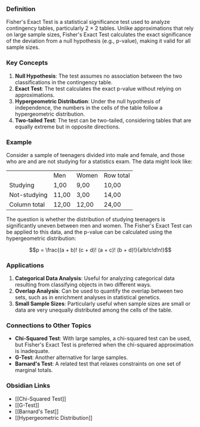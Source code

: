 ### Definition

Fisher's Exact Test is a statistical significance test used to analyze contingency tables, particularly 2 × 2 tables. Unlike approximations that rely on large sample sizes, Fisher's Exact Test calculates the exact significance of the deviation from a null hypothesis (e.g., p-value), making it valid for all sample sizes.

### Key Concepts

1. **Null Hypothesis**: The test assumes no association between the two classifications in the contingency table.
2. **Exact Test**: The test calculates the exact p-value without relying on approximations.
3. **Hypergeometric Distribution**: Under the null hypothesis of independence, the numbers in the cells of the table follow a hypergeometric distribution.
4. **Two-tailed Test**: The test can be two-tailed, considering tables that are equally extreme but in opposite directions.

### Example

Consider a sample of teenagers divided into male and female, and those who are and are not studying for a statistics exam. The data might look like:

|   |   |   |   |
|---|---|---|---|
||Men|Women|Row total|
|Studying|1,00|9,00|10,00|
|Not-studying|11,00|3,00|14,00|
|Column total|12,00|12,00|24,00|

The question is whether the distribution of studying teenagers is significantly uneven between men and women. The Fisher's Exact Test can be applied to this data, and the p-value can be calculated using the hypergeometric distribution:

$$p = \frac{(a + b)! (c + d)! (a + c)! (b + d)!}{a!b!c!d!n!}$$

### Applications

1. **Categorical Data Analysis**: Useful for analyzing categorical data resulting from classifying objects in two different ways.
2. **Overlap Analysis**: Can be used to quantify the overlap between two sets, such as in enrichment analyses in statistical genetics.
3. **Small Sample Sizes**: Particularly useful when sample sizes are small or data are very unequally distributed among the cells of the table.

### Connections to Other Topics

- **Chi-Squared Test**: With large samples, a chi-squared test can be used, but Fisher's Exact Test is preferred when the chi-squared approximation is inadequate.
- **G-Test**: Another alternative for large samples.
- **Barnard's Test**: A related test that relaxes constraints on one set of marginal totals.

### Obsidian Links

- [[Chi-Squared Test]]
- [[G-Test]]
- [[Barnard's Test]]
- [[Hypergeometric Distribution]]